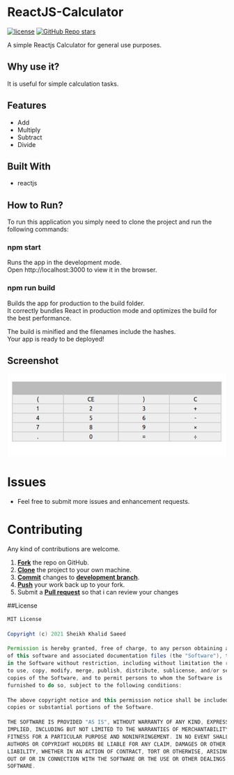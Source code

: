 # ReactJS-Calculator

<a href="https://github.com/khalidsheikhs/reactjs-calculator/blob/master/LICENSE"><img src="https://img.shields.io/badge/License-MIT-red.svg" alt="license"/></a>
<a href="https://github.com/khalidsheikhs"><img alt="GitHub Repo stars" src="https://img.shields.io/github/stars/khalidsheikhs/reactjs-calculator?style=social"></a>

A simple Reactjs Calculator for general use purposes.

## Why use it?

It is useful for simple calculation tasks.

## Features

* Add
* Multiply
* Subtract
* Divide

## Built With

* reactjs

## How to Run?

To run this application you simply need to clone the project and run the following commands:

### npm start

Runs the app in the development mode.\
Open http://localhost:3000 to view it in the browser.

### npm run build

Builds the app for production to the build folder.\
It correctly bundles React in production mode and optimizes the build for the best performance.

The build is minified and the filenames include the hashes.\
Your app is ready to be deployed!

## Screenshot
![screenshot](https://github.com/khalidsheikhs/reactjs-calculator/blob/master/public/screenshot.png?raw=true)

Issues
==========
* Feel free to submit more issues and enhancement requests.

Contributing
==========
Any kind of contributions are welcome.

1. <a href='https://help.github.com/articles/fork-a-repo/'>**Fork**</a> the repo on GitHub.
2. <a href='https://help.github.com/articles/cloning-a-repository/'>**Clone**</a> the project to your own machine.
3. <a href='https://git-scm.com/book/en/v2/Git-Basics-Recording-Changes-to-the-Repository'>**Commit**</a> changes to <a href='https://git-scm.com/book/en/v2/Git-Branching-Branches-in-a-Nutshell'>**development branch**</a>.
4. <a href='https://help.github.com/articles/pushing-to-a-remote/'>**Push**</a> your work back up to your fork.
5. Submit a <a href='https://help.github.com/articles/about-pull-requests/'>**Pull request**</a> so that i can review your changes

##License

```Groovy
MIT License

Copyright (c) 2021 Sheikh Khalid Saeed

Permission is hereby granted, free of charge, to any person obtaining a copy
of this software and associated documentation files (the "Software"), to deal
in the Software without restriction, including without limitation the rights
to use, copy, modify, merge, publish, distribute, sublicense, and/or sell
copies of the Software, and to permit persons to whom the Software is
furnished to do so, subject to the following conditions:

The above copyright notice and this permission notice shall be included in all
copies or substantial portions of the Software.

THE SOFTWARE IS PROVIDED "AS IS", WITHOUT WARRANTY OF ANY KIND, EXPRESS OR
IMPLIED, INCLUDING BUT NOT LIMITED TO THE WARRANTIES OF MERCHANTABILITY,
FITNESS FOR A PARTICULAR PURPOSE AND NONINFRINGEMENT. IN NO EVENT SHALL THE
AUTHORS OR COPYRIGHT HOLDERS BE LIABLE FOR ANY CLAIM, DAMAGES OR OTHER
LIABILITY, WHETHER IN AN ACTION OF CONTRACT, TORT OR OTHERWISE, ARISING FROM,
OUT OF OR IN CONNECTION WITH THE SOFTWARE OR THE USE OR OTHER DEALINGS IN THE
SOFTWARE.
```
